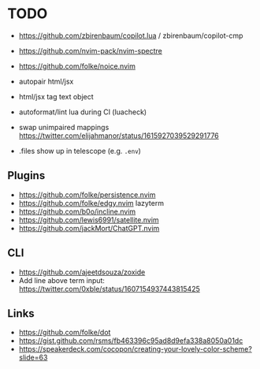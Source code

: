 # TODO

- https://github.com/zbirenbaum/copilot.lua / zbirenbaum/copilot-cmp
- https://github.com/nvim-pack/nvim-spectre
- https://github.com/folke/noice.nvim

- autopair html/jsx
- html/jsx tag text object
- autoformat/lint lua during CI (luacheck)
- swap unimpaired mappings https://twitter.com/elijahmanor/status/1615927039529291776
- .files show up in telescope (e.g. `.env`)

## Plugins

- https://github.com/folke/persistence.nvim
- https://github.com/folke/edgy.nvim lazyterm
- https://github.com/b0o/incline.nvim
- https://github.com/lewis6991/satellite.nvim
- https://github.com/jackMort/ChatGPT.nvim

## CLI

- https://github.com/ajeetdsouza/zoxide
- Add line above term input: https://twitter.com/0xble/status/1607154937443815425

## Links

- https://github.com/folke/dot
- https://gist.github.com/rsms/fb463396c95ad8d9efa338a8050a01dc
- https://speakerdeck.com/cocopon/creating-your-lovely-color-scheme?slide=63
